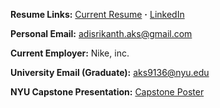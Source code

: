 
**Resume Links:**  [Current Resume](https://github.com/aks5bx/CurrentResume/blob/main/AdiSrikanthResumeW23.pdf)  **·**  [LinkedIn](https://www.linkedin.com/in/adi-srikanth/)  

**Personal Email:**  adisrikanth.aks@gmail.com

**Current Employer:**  Nike, inc.

**University Email (Graduate):**  aks9136@nyu.edu

**NYU Capstone Presentation:**  [Capstone Poster](https://github.com/aks5bx/CurrentResume/blob/main/Capstone%20Poster.pdf)
